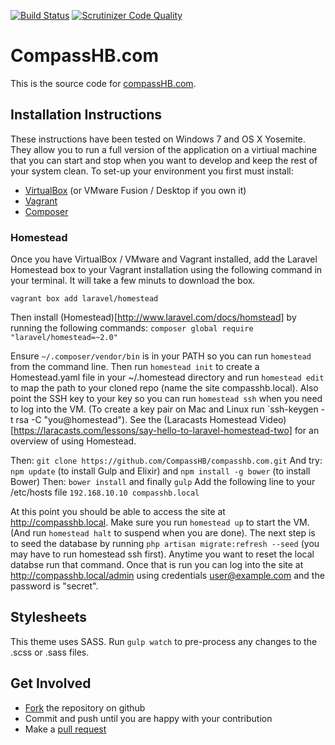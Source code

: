 [![Build Status](https://travis-ci.org/CompassHB/compasshb.com.svg?branch=master)](https://travis-ci.org/CompassHB/compasshb.com) [![Scrutinizer Code Quality](https://scrutinizer-ci.com/g/CompassHB/compasshb.com/badges/quality-score.png?b=master)](https://scrutinizer-ci.com/g/CompassHB/compasshb.com/?branch=master)

# CompassHB.com
This is the source code for [compassHB.com](http://www.compasshb.com/).

## Installation Instructions
These instructions have been tested on Windows 7 and OS X Yosemite. They allow you to run a full version of the application on a virtiual machine that you can start and stop when you want to develop and keep the rest of your system clean. To set-up your environment you first must install:
* [VirtualBox](https://www.virtualbox.org/wiki/Downloads) (or VMware Fusion / Desktop if you own it)
* [Vagrant](http://www.vagrantup.com/downloads.html)
* [Composer](http://www.getcomposer.org/download/)

### Homestead
Once you have VirtualBox / VMware and Vagrant installed, add the Laravel Homestead box to your Vagrant installation using the following command in your terminal. It will take a few minuts to download the box.

`vagrant box add laravel/homestead`

Then install (Homestead)[http://www.laravel.com/docs/homstead] by running the following commands:
`composer global require "laravel/homestead=~2.0"`

Ensure `~/.composer/vendor/bin` is in your PATH so you can run `homestead` from the command line. Then run `homestead init` to create a Homestead.yaml file in your ~/.homestead directory and run `homestead edit` to map the path to your cloned repo (name the site compasshb.local). Also point the SSH key to your key so you can run `homestead ssh` when you need to log into the VM. (To create a key pair on Mac and Linux run `ssh-keygen -t rsa -C "you@homestead"). See the (Laracasts Homestead Video)[https://laracasts.com/lessons/say-hello-to-laravel-homestead-two] for an overview of using Homestead.

Then: `git clone https://github.com/CompassHB/compasshb.com.git`
And try: `npm update` (to install Gulp and Elixir) and `npm install -g bower` (to install Bower)
Then: `bower install` and finally `gulp`
Add the following line to your /etc/hosts file `192.168.10.10 compasshb.local`

At this point you should be able to access the site at http://compasshb.local. Make sure you run  `homestead up` to start the VM. (And run `homestead halt` to suspend when you are done). The next step is to seed the database by running `php artisan migrate:refresh --seed` (you may have to run homestead ssh first). Anytime you want to reset the local databse run that command. Once that is run you can log into the site at http://compasshb.local/admin using credentials user@example.com and the password is "secret".

## Stylesheets
This theme uses SASS. Run `gulp watch` to pre-process any changes to the .scss or .sass files.

## Get Involved
* [Fork](https://help.github.com/articles/fork-a-repo/) the repository on github
* Commit and push until you are happy with your contribution
* Make a [pull request](https://help.github.com/articles/using-pull-requests/)
